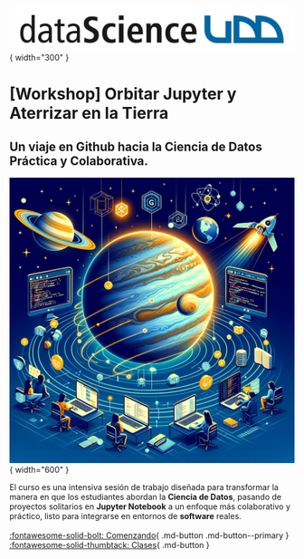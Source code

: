 ![Logo](assets/images/logo-ids.png){ width="300" }

# [Workshop] Orbitar Jupyter y Aterrizar en la Tierra

## Un viaje en Github hacia la Ciencia de Datos Práctica y Colaborativa.

![portada](assets/images/introduccion.png){ width="600" }

El curso es una intensiva sesión de trabajo diseñada para transformar la manera en que los estudiantes abordan la **Ciencia de Datos**, pasando de proyectos solitarios en **Jupyter Notebook** a un enfoque más colaborativo y práctico, listo para integrarse en entornos de **software** reales.
<br>
<br>
[:fontawesome-solid-bolt: Comenzando](welcome.md){ .md-button .md-button--primary } [:fontawesome-solid-thumbtack: Clases](lectures/index.md){ .md-button }